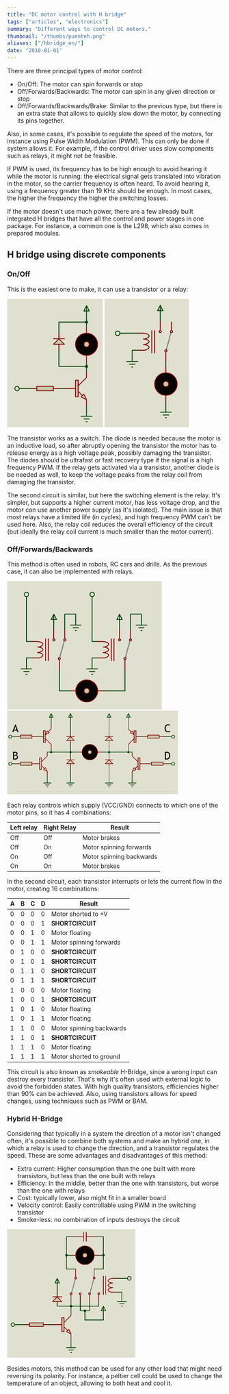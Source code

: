 ```yaml
---
title: "DC motor control with H bridge"
tags: ["articles", "electronics"]
summary: "Different ways to control DC motors."
thumbnail: "/thumbs/puenteh.png"
aliases: ["/hbridge_en/"]
date: "2010-01-01"
---
```


There are three principal types of motor control:

* On/Off: The motor can spin forwards or stop
* Off/Forwards/Backwards: The motor can spin in any given direction or stop
* Off/Forwards/Backwards/Brake: Similar to the previous type, but there is an extra state that allows to quickly slow down the motor, by connecting its pins together.

Also, in some cases, it's possible to regulate the speed of the motors, for instance using Pulse Width Modulation (PWM). This can only be done if system allows it. For example, if the control driver uses slow components such as relays, it might not be feasible.

If PWM is used, its frequency has to be high enough to avoid hearing it while the motor is running: the electrical signal gets translated into vibration in the motor, so the carrier frequency is often heard. To avoid hearing it, using a frequency greater than 19 KHz should be enough. In most cases, the higher the frequency the higher the switching losses.

If the motor doesn't use much power, there are a few already built integrated H bridges that have all the control and power stages in one package. For instance, a common one is the L298, which also comes in prepared modules.

## H bridge using discrete components
### On/Off
This is the easiest one to make, it can use a transistor or a relay:

![OnOff Motor control with transistor](/images/ph1.png)
![OnOff Motor control with relay](/images/ph1_r.png)

The transistor works as a switch. The diode is needed because the motor is an inductive load, so after abruptly opening the transistor the motor has to release energy as a high voltage peak, possibly damaging the transistor. The diodes should be ultrafast or fast recovery type if the signal is a high frequency PWM. If the relay gets activated via a transistor, another diode is be needed as well, to keep the voltage peaks from the relay coil from damaging the transistor.

The second circuit is similar, but here the switching element is the relay. It's simpler, but supports a higher current motor, has less voltage drop, and the motor can use another power supply (as it's isolated). The main issue is that most relays have a limited life (in cycles), and high frequency PWM can't be used here. Also, the relay coil reduces the overall efficiency of the circuit (but ideally the relay coil current is much smaller than the motor current).

### Off/Forwards/Backwards
This method is often used in robots, RC cars and drills. As the previous case, it can also be implemented with relays.

![Off/Forwards/Backwards control with relays](/images/ph2.png)
![Off/Forwards/Backwards control with transistors](/images/ph2_t.png)

Each relay controls which supply (VCC/GND) connects to which one of the motor pins, so it has 4 combinations:

| Left relay | Right Relay | Result |
| - | - | - |
| Off | Off | Motor brakes | 
| Off | On | Motor spinning forwards | 
| On | Off | Motor spinning backwards | 
| On | On | Motor brakes | 

In the second circuit, each transistor interrupts or lets the current flow in the motor, creating 16 combinations:

| A | B | C | D | Result |
| - | - | - | - | ------ |
| 0 | 0 | 0 | 0 | Motor shorted to +V |
| 0 | 0 | 0 | 1 | **SHORTCIRCUIT** |
| 0 | 0 | 1 | 0 | Motor floating |
| 0 | 0 | 1 | 1 | Motor spinning forwards |
| 0 | 1 | 0 | 0 | **SHORTCIRCUIT** |
| 0 | 1 | 0 | 1 | **SHORTCIRCUIT** |
| 0 | 1 | 1 | 0 | **SHORTCIRCUIT** |
| 0 | 1 | 1 | 1 | **SHORTCIRCUIT** |
| 1 | 0 | 0 | 0 | Motor floating |
| 1 | 0 | 0 | 1 | **SHORTCIRCUIT** |
| 1 | 0 | 1 | 0 | Motor floating |
| 1 | 0 | 1 | 1 | Motor floating |
| 1 | 1 | 0 | 0 | Motor spinning backwards |
| 1 | 1 | 0 | 1 | **SHORTCIRCUIT** |
| 1 | 1 | 1 | 0 | Motor floating |
| 1 | 1 | 1 | 1 | Motor shorted to ground |

This circuit is also known as *smokeable* H-Bridge, since a wrong input can destroy every transistor. That's why it's often used with external logic to avoid the forbidden states. With high quality transistors, efficiencies higher than 90% can be achieved. Also, using transistors allows for speed changes, using techniques such as PWM or BAM.

### Hybrid H-Bridge
Considering that typically in a system the direction of a motor isn't changed often, it's possible to combine both systems and make an hybrid one, in which a relay is used to change the direction, and a transistor regulates the speed. These are some advantages and disadvantages of this method:

* Extra current: Higher consumption than the one built with more transistors, but less than the one built with relays
* Efficiency: In the middle, better than the one with transistors, but worse than the one with relays
* Cost: typically lower, also might fit in a smaller board
* Velocity control: Easily controllable using PWM in the switching transistor
* Smoke-less: no combination of inputs destroys the circuit

![Hybrid H-Bridge, with transistors and relays](/images/ph3.png)

Besides motors, this method can be used for any other load that might need reversing its polarity. For instance, a peltier cell could be used to change the temperature of an object, allowing to both heat and cool it.
